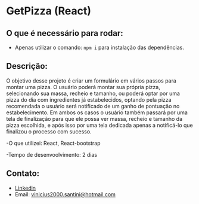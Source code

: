 # GetPizza (React)


## O que é necessário para rodar:

 - Apenas utilizar o comando: ```npm i``` para instalação das dependências.
 
 
 ## Descrição:
 
 O objetivo desse projeto é criar um formulário em vários passos para montar uma pizza. O usuário poderá montar sua própria pizza, selecionando sua massa, recheio e tamanho, 
 ou poderá optar por uma pizza do dia com ingredientes já estabelecidos, optando pela pizza recomendada o usuário será notificado de um ganho de pontuação no estabelecimento.
 Em ambos os casos o usuário também passará por uma tela de finalização para que ele possa ver massa, recheio e tamanho da pizza escolhida, e após isso por uma tela dedicada
 apenas a notificá-lo que finalizou o processo com sucesso.
 
 -O que utilizei: React, React-bootstrap
 
 -Tempo de desenvoolvimento: 2 dias


## Contato:
- [Linkedin](https://www.linkedin.com/in/vinicius-santini-5258b0ab/)
- Email: vinicius2000.santini@hotmail.com
